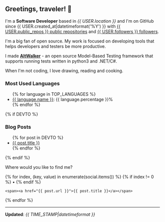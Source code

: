 <h2>Greetings, traveler! 👋</h2>

<!-- This is just the base template, feel free to change it. -->

<p>
    I'm a <strong>Software Developer</strong> based in <em>{{ USER.location }}</em>
    and I'm on GitHub since {{ USER.created_at|datetimeformat('%Y') }}
    with <a href="https://github.com/{{ USER.login|urlencode }}?tab=repositories">{{ USER.public_repos }} public repositories</a>
    and <a href="https://github.com/{{ USER.login|urlencode }}?tab=followers">{{ USER.followers }} followers</a>.
</p>

<p>I'm a big fan of open source. My work is focused on developing tools that helps developers and testers be more productive.</p>

<p>
    I made <strong><a href="https://gitlab.com/altom/altwalker/altwalker">AltWalker</a></strong> - an open source Model-Based Testing framework that supports running tests written in python3 and .NET/C#.
</p>

<p>
    When I'm not coding, I love drawing, reading and cooking.
</p>

<h3>Most Used Languages</h3>

<ul>
{% for language in TOP_LANGUAGES %}
    <li><a href="https://github.com/search?q=user%3A{{ USER.login|urlencode }}&l={{ language.name|urlencode }}">{{ language.name }}</a>: {{ language.percentage }}%</li>
{% endfor %}
</ul>

{% if DEVTO %}
<h3>Blog Posts</h3>

<ul>
{% for post in DEVTO %}
    <li><a href="{{ post.url }}">{{ post.title }}</a></li>
{% endfor %}
</ul>
{% endif %}


<p>Where would you like to find me?</p>

<p>
{% for index, (key, value) in enumerate(social.items()) %}
    {% if index != 0 %}
        <span> • </span>
    {% endif %}

    <span><a href="{{ post.url }}">{{ post.title }}</a></span>
{% endfor %}
</p>

-----

<p><strong>Updated</strong>: <i>{{ TIME_STAMP|datetimeformat }}</i></p>
